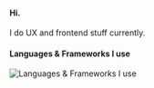 #### Hi. 

I do UX and frontend stuff currently.

<!-- 

<a href="#stats" align="center">
  <picture>
    <source 
      srcset="https://github-readme-stats.vercel.app/api?username=mercutiojohn&count_private=true&show_icons=true&include_all_commits=true&show_owner=true&theme=github_dark&hide_border=true&bg_color=00000000"
      media="(prefers-color-scheme: dark)"
    />
    <source
      srcset="https://github-readme-stats.vercel.app/api?username=mercutiojohn&count_private=true&show_icons=true&include_all_commits=true&show_owner=true&theme=default&hide_border=true&bg_color=00000000"
      media="(prefers-color-scheme: light), (prefers-color-scheme: no-preference)"
    />
    <img src="https://github-readme-stats.vercel.app/api?username=mercutiojohn&count_private=true&show_icons=true&include_all_commits=true&show_owner=true&theme=transparent" />
  </picture>
</a>

-->

<!-- 
> [!TIP]  
> I do provide consulting and outsourcing services for enterprises and startups in AI infra & AI multi-modal, AI interactive, and Multi-Agent fields, if you are interested, please contact me at [me@mercutio.club](mailto:me@mercutio.club)
-->

#### Languages & Frameworks I use

![Languages & Frameworks I use](https://skillicons.dev/icons?i=ts,react,nextjs,vue,k8s,python,vite,nuxtjs,tailwind,graphql,unity,threejs)


<!-- 

#### 最近的公开分享 Public sessions shared

> Full list open sourced in https://github.com/nekomeowww/talks

| 2025.06.11 @ Hong Kong KubeCon | 2025.05.10 @ Hangzhou Demo Day | 2025.04.12 @ Shanghai 模速空间 |
| --- | --- | --- |
| ![](https://github.com/user-attachments/assets/bd7b1e12-ddfe-4539-8102-6093db1dd9d2) | ![](https://github.com/user-attachments/assets/1486cc4a-9f14-42e4-9720-037736a6e0fe) | ![](https://github.com/user-attachments/assets/5cc04015-681d-4f6e-a0d2-91fd65dd2e3f) | 
| Links: [Slides](https://baizeai.github.io/talks/2025-06-11-kubecon-hk/#/1) | Links: [Slides](https://talks.ayaka.io/nekoayaka/2025-05-10-airi-how-we-recreated-it/) | Links: [Slides](https://talks.ayaka.io/nekoayaka/2025-04-13-what-is-mcp-and-how-it-helps/) |

#### 有趣的项目 Highlights

|Projects|Stars|Forks|
|:---|:---|:---|
|[AIRI](https://github.com/moeru-ai/airi): 💖🧸 A container of souls of AI waifu / virtual characters to bring them into our worlds, wishing to achieve Neuro-sama's altitude, completely LLM and AI driven, capable of realtime voice chat, Minecraft playing, Factorio playing. Can be run in Browser or Desktop. | ![Stars](https://img.shields.io/github/stars/moeru-ai/airi?style=flat-square&labelColor=343b41) | ![Forks](https://img.shields.io/github/forks/moeru-ai/airi?style=flat-square&labelColor=343b41) | 
|[Velin](https://github.com/luoling8192/velin): ✍️ Develop prompts with Vue SFC or Markdown like pro. | ![Stars](https://img.shields.io/github/stars/luoling8192/velin?style=flat-square&labelColor=343b41) | ![Forks](https://img.shields.io/github/forks/luoling8192/velin?style=flat-square&labelColor=343b41) | 
|[unSpeech](https://github.com/moeru-ai/unspeech): 💬 Your Text-to-Speech Services, All-in-One. | ![Stars](https://img.shields.io/github/stars/moeru-ai/unspeech?style=flat-square&labelColor=343b41) | ![Forks](https://img.shields.io/github/forks/moeru-ai/unspeech?style=flat-square&labelColor=343b41) | 
|[Drizzle ORM driver for DuckDB WASM](https://github.com/proj-airi/duckdb-wasm): 🦆📊 Easy to use wrapper and Drizzle ORM driver for DuckDB WASM | ![Stars](https://img.shields.io/github/stars/proj-airi/duckdb-wasm?style=flat-square&labelColor=343b41) | ![Forks](https://img.shields.io/github/forks/proj-airi/duckdb-wasm?style=flat-square&labelColor=343b41) | 
|[xsAI](https://github.com/moeru-ai/xsai): extra-small AI SDK alternative to [Vercel AI SDK](https://ai-sdk.dev/docs/introduction). | ![Stars](https://img.shields.io/github/stars/moeru-ai/xsai?style=flat-square&labelColor=343b41) | ![Forks](https://img.shields.io/github/forks/moeru-ai/xsai?style=flat-square&labelColor=343b41) | 
|[xsAI 🤗 Transformers.js provider](https://github.com/moeru-ai/xsai-transformers): 🤗💬 Transformers.js provider for xsAI. Running Embedding, Whisper, and LLMs right in your browser! | ![Stars](https://img.shields.io/github/stars/moeru-ai/xsai-transformers?style=flat-square&labelColor=343b41) | ![Forks](https://img.shields.io/github/forks/moeru-ai/xsai-transformers?style=flat-square&labelColor=343b41) | 
|[unrtel](https://github.com/unrteljs/unrtel): Unified RTEL (Read-Transform-Evaluate Loop) for JavaScript modules. | ![Stars](https://img.shields.io/github/stars/unrteljs/unrtel?style=flat-square&labelColor=343b41) | ![Forks](https://img.shields.io/github/forks/unrteljs/unrtel?style=flat-square&labelColor=343b41) | 
|[Neuri](https://github.com/lingticio/neuri-js): Simple and easy agent framework, include various of structured data manipulation, agent and function compositing, code editing, fs and more! | ![Stars](https://img.shields.io/github/stars/lingticio/neuri-js?style=flat-square&labelColor=343b41) | ![Forks](https://img.shields.io/github/forks/lingticio/neuri-js?style=flat-square&labelColor=343b41) | 
|[Ollama Operator](https://github.com/nekomeowww/ollama-operator): 🐫 Yet another operator for running large language models on Kubernetes with ease. Powered by Ollama! |![Stars](https://img.shields.io/github/stars/nekomeowww/ollama-operator?style=flat-square&labelColor=343b41)|![Forks](https://img.shields.io/github/forks/nekomeowww/ollama-operator?style=flat-square&labelColor=343b41)|
|[Factorio RCON API](https://github.com/nekomeowww/factorio-rcon-api): 🏭 Fully implemented wrapper for Factorio headless server console as RESTful and gRPC for easier management through APIs |![Stars](https://img.shields.io/github/stars/nekomeowww/factorio-rcon-api?style=flat-square&labelColor=343b41)|![Forks](https://img.shields.io/github/forks/nekomeowww/factorio-rcon-api?style=flat-square&labelColor=343b41)|
|[Nolebase Integrations](https://github.com/nolebase/integrations): ✍️ A collection of diverse documentation engineering tools. |![Stars](https://img.shields.io/github/stars/nolebase/integrations?style=flat-square&labelColor=343b41)|![Forks](https://img.shields.io/github/forks/nolebase/integrations?style=flat-square&labelColor=343b41)|
|[Obsidian Plugin UnoCSS](https://github.com/nolebase/obsidian-plugin-unocss): 🖼️ UnoCSS, right in Obsidian |![Stars](https://img.shields.io/github/stars/nolebase/obsidian-plugin-unocss?style=flat-square&labelColor=343b41)|![Forks](https://img.shields.io/github/forks/nolebase/obsidian-plugin-unocss?style=flat-square&labelColor=343b41)|
|[Obsidian Plugin Vue](https://github.com/nolebase/obsidian-plugin-vue): 🖼️ Vue, right in Obsidian |![Stars](https://img.shields.io/github/stars/nolebase/obsidian-plugin-vue?style=flat-square&labelColor=343b41)|![Forks](https://img.shields.io/github/forks/nolebase/obsidian-plugin-vue?style=flat-square&labelColor=343b41)|
|[Qrs](https://github.com/qifi-dev/qrs): 📱 Stream data through multiple series of QR codes | ![Stars](https://img.shields.io/github/stars/qifi-dev/qrs?style=flat-square&labelColor=343b41) | ![Forks](https://img.shields.io/github/forks/qifi-dev/qrs?style=flat-square&labelColor=343b41) | 

-->
